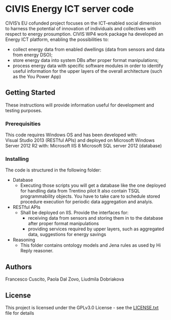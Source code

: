 # CIVIS Energy ICT server code

CIVIS’s EU cofunded project focuses on the ICT-enabled social dimension to harness the potential of innovation of individuals and collectives with respect to energy prosumption. 
CIVIS WP4 work package ha developed an Energy ICT platform, enabling the possibilities to:
- collect energy data from enabled dwellings (data from sensors and data from energy DSO);
- store energy data into system DBs after proper format manipulations;
- process energy data with specific software modules in order to identify useful information for the upper layers of the overall architecture  (such as the You Power App)


## Getting Started

These instructions will provide information useful for development and testing purposes. 

### Prerequisities

This code requires Windows OS and has been developed with:  
Visual Studio 2013 (RESTful APIs)
and deployed on Microsoft Windows Server 2012 R2 with: 
Microsoft IIS 8
Microsoft SQL server 2012 (database)

### Installing
The code is structured in the following folder:
- Database
	* Executing those scripts you will get a database like the one deployed for handling data from Trentino pilot 
	It also contain TSQL programmability objects. You have to take care to schedule stored procedure execution for periodic data aggregation and analyis.
- RESTful APIs 
	* Shall be deployed on IIS. Provide the interfaces for: 
		- receiving data from sensors and storing them in to the database after proper format manipulations
		- providing services required by upper layers, such as aggregated data, suggestions for energy savings
- Reasoning 
	* This folder contains ontology models and Jena rules as used by Hi Reply reasoner.


## Authors
Francesco Cuscito, Paola Dal Zovo, Liudmila Dobriakova

## License

This project is licensed under the GPLv3.0 License - see the [LICENSE.txt](https://github.com/CIVIS-project/Energy_server/blob/master/License.txt)  file for details

#
